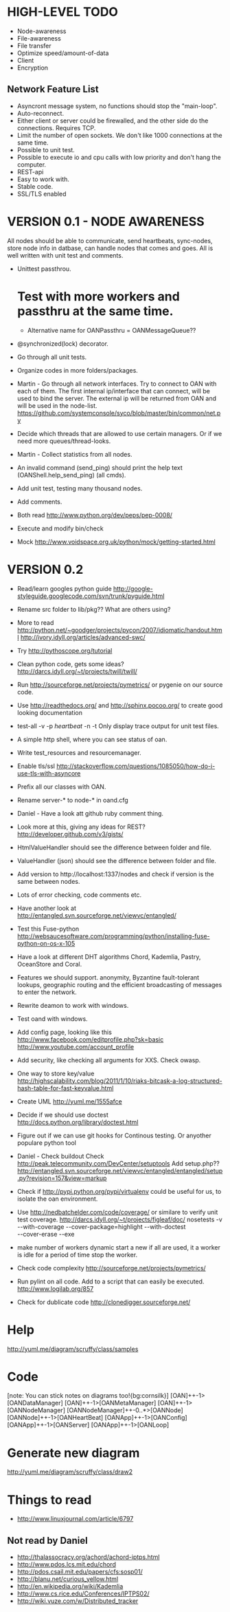 HIGH-LEVEL TODO
===============
* Node-awareness
* File-awareness
* File transfer
* Optimize speed/amount-of-data
* Client
* Encryption

Network Feature List
--------------------
* Asyncront message system, no functions should stop the "main-loop".
* Auto-reconnect.
* Either client or server could be firewalled, and the other side do the connections.
  Requires TCP.
* Limit the number of open sockets. We don't like 1000 connections at the same time.
* Possible to unit test.
* Possible to execute io and cpu calls with low priority and don't hang the computer.
* REST-api
* Easy to work with.
* Stable code.
* SSL/TLS enabled

VERSION 0.1 - NODE AWARENESS
============================

All nodes should be able to communicate, send heartbeats, sync-nodes,
store node info in datbase, can handle nodes that comes and goes. All is
well written with unit test and comments.

* Unittest passthrou.
  # Test with more workers and passthru at the same time.
  * Alternative name for OANPassthru = OANMessageQueue??

* @synchronized(lock) decorator.

* Go through all unit tests.

* Organize codes in more folders/packages.

* Martin - Go through all network interfaces. Try to connect to OAN with each of them.
  The first internal ip/interface that can connect, will be used to bind the
  server. The external ip will be returned from OAN and will be used in the
  node-list.
  https://github.com/systemconsole/syco/blob/master/bin/common/net.py

* Decide which threads that are allowed to use certain managers. Or if we
  need more queues/thread-looks.

* Martin - Collect statistics from all nodes.

* An invalid command (send_ping) should print the help text
  (OANShell.help_send_ping) (all cmds).

* Add unit test, testing many thousand nodes.

* Add comments.

* Both read http://www.python.org/dev/peps/pep-0008/

* Execute and modify bin/check

* Mock
  http://www.voidspace.org.uk/python/mock/getting-started.html

VERSION 0.2
===========

* Read/learn googles python guide
  http://google-styleguide.googlecode.com/svn/trunk/pyguide.html

* Rename src folder to lib/pkg?? What are others using?

* More to read
  http://python.net/~goodger/projects/pycon/2007/idiomatic/handout.html
  http://ivory.idyll.org/articles/advanced-swc/

* Try http://pythoscope.org/tutorial

* Clean python code, gets some ideas?
  http://darcs.idyll.org/~t/projects/twill/twill/

* Run http://sourceforge.net/projects/pymetrics/ or pygenie
  on our source code.

* Use http://readthedocs.org/ and http://sphinx.pocoo.org/
  to create good looking documentation

* test-all  -v -p *heartbeat* -n -t
  Only display trace output for unit test files.

* A simple http shell, where you can see status of oan.

* Write test_resources and resourcemanager.

* Enable tls/ssl
  http://stackoverflow.com/questions/1085050/how-do-i-use-tls-with-asyncore

* Prefix all our classes with OAN.

* Rename server-* to node-* in oand.cfg

* Daniel - Have a look att github ruby comment thing.

* Look more at this, giving any ideas for REST?
  http://developer.github.com/v3/gists/

* HtmlValueHandler should see the difference between folder and file.

* ValueHandler (json) should see the difference between folder and file.

* Add version to http://localhost:1337/nodes and check if version is the same
  between nodes.

* Lots of error checking, code comments etc.

* Have another look at
  http://entangled.svn.sourceforge.net/viewvc/entangled/

* Test this Fuse-python
  http://websaucesoftware.com/programming/python/installing-fuse-python-on-os-x-105

* Have a look at different DHT algorithms Chord, Kademlia, Pastry, OceanStore
  and Coral.

* Features we should support.
  anonymity, Byzantine fault-tolerant lookups, geographic routing and the
  efficient broadcasting of messages to enter the network.

* Rewrite deamon to work with windows.

* Test oand with windows.

* Add config page, looking like this
  http://www.facebook.com/editprofile.php?sk=basic
  http://www.youtube.com/account_profile

* Add security, like checking all arguments for XXS. Check owasp.

* One way to store key/value
  http://highscalability.com/blog/2011/1/10/riaks-bitcask-a-log-structured-hash-table-for-fast-keyvalue.html

* Create UML
  http://yuml.me/1555afce

* Decide if we should use doctest
  http://docs.python.org/library/doctest.html

* Figure out if we can use git hooks for Continous testing. Or anyother
  populare python tool

* Daniel - Check buildout
  Check http://peak.telecommunity.com/DevCenter/setuptools
  Add setup.php??
  http://entangled.svn.sourceforge.net/viewvc/entangled/entangled/setup.py?revision=157&view=markup

* Check if http://pypi.python.org/pypi/virtualenv could be useful for us, to
  isolate the oan environment.

* Use http://nedbatchelder.com/code/coverage/ or similare to verify unit test
  coverage.
  http://darcs.idyll.org/~t/projects/figleaf/doc/
  nosetests -v --with-coverage --cover-package=highlight --with-doctest\
     --cover-erase --exe

* make number of workers dynamic start a new if all are used, it a
  worker is idle for a period of time stop the worker.

* Check code complexity
  http://sourceforge.net/projects/pymetrics/

* Run pylint on all code.
  Add to a script that can easily be executed.
  http://www.logilab.org/857

* Check for dublicate code
  http://clonedigger.sourceforge.net/

# Help

  http://yuml.me/diagram/scruffy/class/samples

  # Code

  [note: You can stick notes on diagrams too!{bg:cornsilk}]
  [OAN]++-1>[OANDataManager]
  [OAN]++-1>[OANMetaManager]
  [OAN]++-1>[OANNodeManager]
  [OANNodeManager]++-0..*>[OANNode]
  [OANNode]++-1>[OANHeartBeat]
  [OANApp]++-1>[OANConfig]
  [OANApp]++-1>[OANServer]
  [OANApp]++-1>[OANLoop]

  # Generate new diagram

  http://yuml.me/diagram/scruffy/class/draw2

Things to read
==============

* http://www.linuxjournal.com/article/6797

Not read by Daniel
------------------
* http://thalassocracy.org/achord/achord-iptps.html
* http://www.pdos.lcs.mit.edu/chord
* http://pdos.csail.mit.edu/papers/cfs:sosp01/
* http://blanu.net/curious_yellow.html
* http://en.wikipedia.org/wiki/Kademlia
* http://www.cs.rice.edu/Conferences/IPTPS02/
* http://wiki.vuze.com/w/Distributed_tracker
